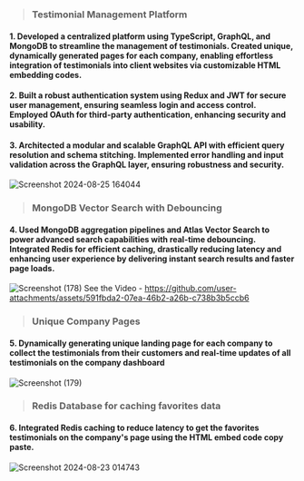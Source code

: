 > ### Testimonial Management Platform
#### 1. Developed a centralized platform using TypeScript, GraphQL, and MongoDB to streamline the management of testimonials. Created unique, dynamically generated pages for each company, enabling effortless integration of testimonials into client websites via customizable HTML embedding codes.
#### 2. Built a robust authentication system using Redux and JWT for secure user management, ensuring seamless login and access control. Employed OAuth for third-party authentication, enhancing security and usability.
#### 3. Architected a modular and scalable GraphQL API with efficient query resolution and schema stitching. Implemented error handling and input validation across the GraphQL layer, ensuring robustness and security.

![Screenshot 2024-08-25 164044](https://github.com/user-attachments/assets/e1fe076a-1b72-497e-b5c0-96b5c6f0107a)

> ### MongoDB Vector Search with Debouncing 

#### 4. Used MongoDB aggregation pipelines and Atlas Vector Search to power advanced search capabilities with real-time debouncing. Integrated Redis for efficient caching, drastically reducing latency and enhancing user experience by delivering instant search results and faster page loads.

![Screenshot (178)](https://github.com/user-attachments/assets/1e19465b-61a9-4c26-b099-faf103f77e7e)
See the Video - https://github.com/user-attachments/assets/591fbda2-07ea-46b2-a26b-c738b3b5ccb6

> ### Unique Company Pages

#### 5. Dynamically generating unique landing page for each company to collect the testimonials from their customers and real-time updates of all testimonials on the company dashboard
![Screenshot (179)](https://github.com/user-attachments/assets/3edd2a4c-14d3-47d6-a3e4-8530a4569501)

 > ### Redis Database for caching favorites data

#### 6. Integrated Redis caching to reduce latency to get the favorites testimonials on the company's page using the HTML embed code copy paste.
![Screenshot 2024-08-23 014743](https://github.com/user-attachments/assets/664a26a8-fa14-4145-b9d8-3ae74bcd68b4)


